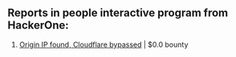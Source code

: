 ## Reports in people interactive program from HackerOne:
1. [Origin IP found, Cloudflare bypassed](https://hackerone.com/reports/703882) | $0.0 bounty